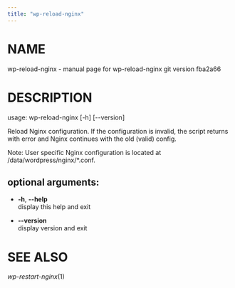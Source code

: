 ```yaml
---
title: "wp-reload-nginx"
---
```



# NAME

wp-reload-nginx - manual page for wp-reload-nginx git version fba2a66

# DESCRIPTION

usage: wp-reload-nginx \[-h\] \[--version\]

Reload Nginx configuration. If the configuration is invalid, the script
returns with error and Nginx continues with the old (valid) config.

Note: User specific Nginx configuration is located at
/data/wordpress/nginx/\*.conf.

## optional arguments:

  - **-h**, **--help**  
    display this help and exit

  - **--version**  
    display version and exit

# SEE ALSO

*wp-restart-nginx*(1)
